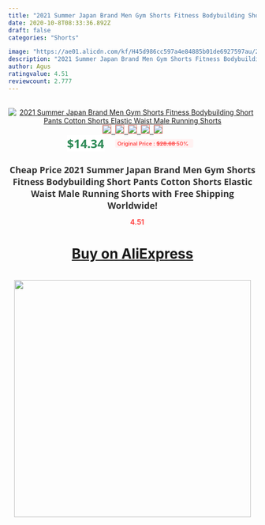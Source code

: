 ```yaml
---
title: "2021 Summer Japan Brand Men Gym Shorts Fitness Bodybuilding Short Pants Cotton Shorts Elastic Waist Male Running Shorts"
date: 2020-10-8T08:33:36.892Z
draft: false
categories: "Shorts"

image: "https://ae01.alicdn.com/kf/H45d986cc597a4e84885b01de6927597au/2021-Summer-Japan-Brand-Men-Gym-Shorts-Fitness-Bodybuilding-Short-Pants-Cotton-Shorts-Elastic-Waist-Male.jpg"
description: "2021 Summer Japan Brand Men Gym Shorts Fitness Bodybuilding Short Pants Cotton Shorts Elastic Waist Male Running Shorts"
author: Agus
ratingvalue: 4.51
reviewcount: 2.777
---
```

<br>
<div style="text-align: center;">
<a href="https://s.click.aliexpress.com/e/_9xsK5B" target="_blank" rel="nofollow noopener noreferrer"><img alt="2021 Summer Japan Brand Men Gym Shorts Fitness Bodybuilding Short Pants Cotton Shorts Elastic Waist Male Running Shorts" class="magnifier-image" src="https://ae01.alicdn.com/kf/H45d986cc597a4e84885b01de6927597au/2021-Summer-Japan-Brand-Men-Gym-Shorts-Fitness-Bodybuilding-Short-Pants-Cotton-Shorts-Elastic-Waist-Male.jpg_640x640.jpg">
<br>
<img style="border:1px solid salmon" src="https://ae01.alicdn.com/kf/H45d986cc597a4e84885b01de6927597au/2021-Summer-Japan-Brand-Men-Gym-Shorts-Fitness-Bodybuilding-Short-Pants-Cotton-Shorts-Elastic-Waist-Male.jpg_120x120.jpg">&nbsp;&nbsp;<img style="border:1px solid salmon" src="https://ae01.alicdn.com/kf/H1848bd10d5ab45648f29102109abf2dcg/2021-Summer-Japan-Brand-Men-Gym-Shorts-Fitness-Bodybuilding-Short-Pants-Cotton-Shorts-Elastic-Waist-Male.jpg_120x120.jpg">&nbsp;&nbsp;<img style="border:1px solid salmon" src="https://ae01.alicdn.com/kf/H4658aedb8ba94cb1a87b183614c374c9I/2021-Summer-Japan-Brand-Men-Gym-Shorts-Fitness-Bodybuilding-Short-Pants-Cotton-Shorts-Elastic-Waist-Male.jpg_120x120.jpg">&nbsp;&nbsp;<img style="border:1px solid salmon" src="https://ae01.alicdn.com/kf/Hf8da08d167674b07957f01228b966da7G/2021-Summer-Japan-Brand-Men-Gym-Shorts-Fitness-Bodybuilding-Short-Pants-Cotton-Shorts-Elastic-Waist-Male.jpg_120x120.jpg">&nbsp;&nbsp;<img style="border:1px solid salmon" src="https://ae01.alicdn.com/kf/H4c9b258dd99e451bb21d2b22706652c2m/2021-Summer-Japan-Brand-Men-Gym-Shorts-Fitness-Bodybuilding-Short-Pants-Cotton-Shorts-Elastic-Waist-Male.jpg_120x120.jpg"></a></div><br0>
<div style="text-align: center;"><span style="background-color: white; border: 0px; box-sizing: border-box; color: seagreen; display: inline-block; font-family: &quot;open sans&quot; , &quot;arial&quot; , &quot;helvetica&quot; , sans-serif , &quot;heiti&quot;; font-size: 24px; font-stretch: inherit; font-weight: 700; line-height: inherit; margin: 0px 10px 0px 0px; padding: 0px; vertical-align: middle;">$14.34 </span>
<span style="background: rgb(255 , 241 , 241); border-radius: 3px; border: 0px; box-sizing: border-box; color: #ff4747; display: inline-block; font-family: inherit; font-size: 12px; font-stretch: inherit; font-style: inherit; font-variant: inherit; font-weight: 600; line-height: inherit; margin: 0px; padding: 2px 5px; transform: scale(0.9); vertical-align: middle;">Original Price : <b style="text-decoration: line-through;">$28.68 </b> 50%&nbsp;&nbsp;</span></div>
<h1 style="color: #333333; display: inline-block; font-family: &quot;open sans&quot; , &quot;arial&quot; , &quot;helvetica&quot; , sans-serif , &quot;heiti&quot;; font-size: 18px; font-stretch: inherit; font-weight: 700; text-align: center;">Cheap Price 2021 Summer Japan Brand Men Gym Shorts Fitness Bodybuilding Short Pants Cotton Shorts Elastic Waist Male Running Shorts with Free Shipping Worldwide!</h1>
<div style="color: #ff4747; text-align: center;">
<img src="https://4.bp.blogspot.com/-M0ZcTcb-5uY/XleCXlxnR4I/AAAAAAAAAEc/OrjgMkXV1oMQFaCRZj5HQwOCBcu3w1FegCPcBGAYYCw/s1600/star.png" style="height: 15px;">&nbsp;<b>4.51</b></div>
<div class="button_cont" align="center"><a class="buynow_a" href="https://s.click.aliexpress.com/e/_9xsK5B" target="_blank" rel="nofollow noopener noreferrer"><H1>Buy on AliExpress</H1></a></div><br>
<div class="separator" style="clear: both; text-align: center;">
<img src="https://lh3.googleusercontent.com/-pTy5HemUv9M/XlePHvY0dAI/AAAAAAAAAE4/0nX5iRUoIWY8eMW9Dpxeirr157OZliDIgCLcBGAsYHQ/s1600/badge.gif" width="480">
</div>
